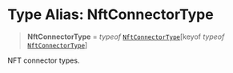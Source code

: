 # Type Alias: NftConnectorType

> **NftConnectorType** = *typeof* [`NftConnectorType`](../variables/NftConnectorType.md)\[keyof *typeof* [`NftConnectorType`](../variables/NftConnectorType.md)\]

NFT connector types.
